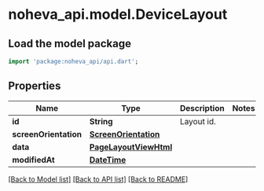 # noheva_api.model.DeviceLayout

## Load the model package
```dart
import 'package:noheva_api/api.dart';
```

## Properties
Name | Type | Description | Notes
------------ | ------------- | ------------- | -------------
**id** | **String** | Layout id. | 
**screenOrientation** | [**ScreenOrientation**](ScreenOrientation.md) |  | 
**data** | [**PageLayoutViewHtml**](PageLayoutViewHtml.md) |  | 
**modifiedAt** | [**DateTime**](DateTime.md) |  | 

[[Back to Model list]](../README.md#documentation-for-models) [[Back to API list]](../README.md#documentation-for-api-endpoints) [[Back to README]](../README.md)



